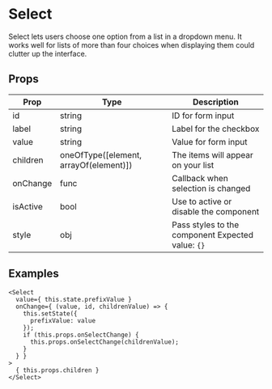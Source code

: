 # Select

Select lets users choose one option from a list in a dropdown menu. It
works well for lists of more than four choices when displaying them could
clutter up the interface.

## Props

| Prop | Type | Description |
| ---- | ---- | ----------- |
| id | string | ID for form input |
| label | string | Label for the checkbox |
| value | string | Value for form input |
| children | oneOfType([element, arrayOf(element)]) | The items will appear on your list |
| onChange | func | Callback when selection is changed |
| isActive | bool | Use to active or disable the component |
| style | obj | Pass styles to the component Expected value: `{}` |

## Examples

```
<Select
  value={ this.state.prefixValue }
  onChange={ (value, id, childrenValue) => {
    this.setState({
      prefixValue: value
    });
    if (this.props.onSelectChange) {
      this.props.onSelectChange(childrenValue);
    }
  } }
>
  { this.props.children }
</Select>
```
